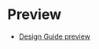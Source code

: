 # Preview

* [Design Guide preview](https://raw.githack.com/w3c/coga/content-doc-update/content-usable/index.html)
